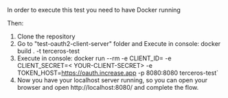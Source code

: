 In order to execute this test you need to have Docker running

Then:

1) Clone the repository
2) Go to "test-oauth2-client-server" folder and Execute in console: docker build . -t terceros-test
3) Execute in console: docker run --rm -e CLIENT_ID= <YOUR-CLIENT-ID> -e CLIENT_SECRET=< YOUR-CLIENT-SECRET> -e TOKEN_HOST=https://oauth.increase.app -p 8080:8080 terceros-test`
4) Now you have your localhost server running, so you can open your browser and open http://localhost:8080/ and complete the flow.

